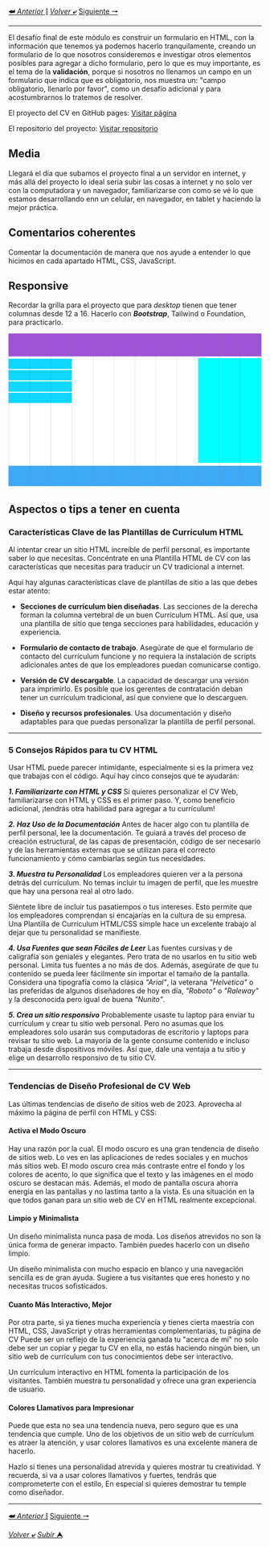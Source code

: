 [**&#11176;** _Anterior_ &#11007;](/desarrolloDePaginasWeb/README.md "Desarrollo de ")
[_Volver_ **&ldca;**](/desarrolloDePaginasWeb/README.md "Regresar a página Principal")
[Siguiente **&#129042;**](/desarrolloDePaginasWeb/02ElementosMultimediales.md)

---

El desafío final de este módulo es construir un formulario en HTML, con la información que tenemos ya podemos hacerlo tranquilamente, creando un formulario de lo que nosotros consideremos e investigar otros elementos posibles para agregar a dicho formulario, pero lo que es muy importante, es el tema de la **validación**, porque si nosotros no llenamos un campo en un formulario que indica que es obligatorio, nos muestra un: "campo obligatorio, llenarlo por favor", como un desafío adicional y para acostumbrarnos lo tratemos de resolver.

El proyecto del CV en GitHub pages: [Visitar página](https://amhedriel.github.io/index.html) 

El repositorio del proyecto: [Visitar repositorio](https://github.com/Amhedriel/amhedriel.github.io)


## Media
Llegará el día que subamos el proyecto final a un servidor en internet, y más allá del proyecto lo ideal sería subir las cosas a internet y no solo ver con la computadora y un navegador, familiarizarse con como se vé lo que estamos desarrollando enn un celular, en navegador, en tablet y haciendo la mejor práctica.

## Comentarios coherentes
Comentar la documentación de manera que nos ayude a entender lo que hicimos en cada apartado HTML, CSS, JavaScript.

## Responsive
Recordar la grilla para el proyecto que para *desktop* tienen que tener columnas desde 12 a 16. Hacerlo con ***Bootstrap***, Tailwind o Foundation, para practicarlo.

![](/media/GridDesktop.svg)


## Aspectos o tips a tener en cuenta

### Características Clave de las Plantillas de Currículum HTML

Al intentar crear un sitio HTML increíble de perfil personal, es importante saber lo que necesitas. Concéntrate en una Plantilla HTML de CV con las características que necesitas para traducir un CV tradicional a internet.

Aquí hay algunas características clave de plantillas de sitio a las que debes estar atento:

- **Secciones de currículum bien diseñadas**. Las secciones de la derecha forman la columna vertebral de un buen Currículum HTML. Así que, usa una plantilla de sitio que tenga secciones para habilidades, educación y experiencia.

- **Formulario de contacto de trabajo**. Asegúrate de que el formulario de contacto del currículum funcione y no requiera la instalación de scripts adicionales antes de que los empleadores puedan comunicarse contigo.

- **Versión de CV descargable**. La capacidad de descargar una versión para imprimirlo. Es posible que los gerentes de contratación deban tener un currículum tradicional, así que conviene que lo descarguen.

- **Diseño y recursos profesionales**. Usa documentación y diseño adaptables para que puedas personalizar la plantilla de perfil personal.

---

### 5 Consejos Rápidos para tu CV HTML

Usar HTML puede parecer intimidante, especialmente si es la primera vez que trabajas con el código. Aquí hay cinco consejos que te ayudarán:

***1. Familiarizarte con HTML y CSS*** Si quieres personalizar el CV Web, familiarizarse con HTML y CSS es el primer paso. Y, como beneficio adicional, ¡tendrás otra habilidad para agregar a tu currículum!

***2. Haz Uso de la Documentación*** Antes de hacer algo con tu plantilla de perfil personal, lee la documentación. Te guiará a través del proceso de creación estructural, de las capas de presentación, código de ser necesario y de las herramientas externas que se utilizan para el correcto funcionamiento y cómo cambiarlas según tus necesidades.

***3. Muestra tu Personalidad*** Los empleadores quieren ver a la persona detrás del currículum. No temas incluir tu imagen de perfil, que les muestre que hay una persona real al otro lado.

Siéntete libre de incluir tus pasatiempos o tus intereses. Esto permite que los empleadores comprendan si encajarías en la cultura de su empresa. Una Plantilla de Currículum HTML/CSS simple hace un excelente trabajo al dejar que tu personalidad se manifieste.

***4. Usa Fuentes que sean Fáciles de Leer*** Las fuentes cursivas y de caligrafía son geniales y elegantes. Pero trata de no usarlos en tu sitio web personal. Limita tus fuentes a no más de dos. Además, asegúrate de que tu contenido se pueda leer fácilmente sin importar el tamaño de la pantalla. Considera una tipografía como la clásica *"Arial"*, la veterana *"Helvetica"* o las preferidas de algunos diseñadores de hoy en día, *"Roboto"* o *"Raleway"* y la desconocida pero igual de buena *"Nunito"*.

***5. Crea un sitio responsivo*** Probablemente usaste tu laptop para enviar tu currículum y crear tu sitio web personal. Pero no asumas que los empleadores solo usarán sus computadoras de escritorio y laptops para revisar tu sitio web. La mayoría de la gente consume contenido e incluso trabaja desde dispositivos móviles. Así que, dale una ventaja a tu sitio y elige un desarrollo responsivo de tu sitio CV.

---

### Tendencias de Diseño Profesional de CV Web

Las últimas tendencias de diseño de sitios web de 2023. Aprovecha al máximo la página de perfil con HTML y CSS:

#### **Activa el Modo Oscuro**
Hay una razón por la cual. El modo oscuro es una gran tendencia de diseño de sitios web. Lo ves en las aplicaciones de redes sociales y en muchos más sitios web. El modo oscuro crea más contraste entre el fondo y los colores de acento, lo que significa que el texto y las imágenes en el modo oscuro se destacan más. Además, el modo de pantalla oscura ahorra energía en las pantallas y no lastima tanto a la vista. Es una situación en la que todos ganan para un sitio web de CV en HTML realmente excepcional.

#### **Limpio y Minimalista**
Un diseño minimalista nunca pasa de moda. Los diseños atrevidos no son la única forma de generar impacto. También puedes hacerlo con un diseño limpio.

Un diseño minimalista con mucho espacio en blanco y una navegación sencilla es de gran ayuda. Sugiere a tus visitantes que eres honesto y no necesitas trucos sofisticados.

#### **Cuanto Más Interactivo, Mejor**
Por otra parte, si ya tienes mucha experiencia y tienes cierta maestría con HTML, CSS, JavaScript y otras herramientas complementarias, tu página de CV Puede ser un reflejo de la experiencia ganada tu "acerca de mí" no solo debe ser un copiar y pegar tu CV en ella, no estás haciendo ningún bien, un sitio web de currículum con tus conocimientos debe ser interactivo.

Un currículum interactivo en HTML fomenta la participación de los visitantes. También muestra tu personalidad y ofrece una gran experiencia de usuario.

#### **Colores Llamativos para Impresionar**
Puede que esta no sea una tendencia nueva, pero seguro que es una tendencia que cumple. Uno de los objetivos de un sitio web de currículum es atraer la atención, y usar colores llamativos es una excelente manera de hacerlo.

Hazlo si tienes una personalidad atrevida y quieres mostrar tu creatividad. Y recuerda, si va a usar colores llamativos y fuertes, tendrás que comprometerte con el estilo, En especial si quieres demostrar tu temple como diseñador.

---

[**&#11176;** _Anterior_ &#11007;](/)
[Siguiente **&#129042;**](/)

[_Volver_ **&ldca;**](/ "Regresar a página Principal")
[_Subir_ **&#11165;**](# "Ir al título")
